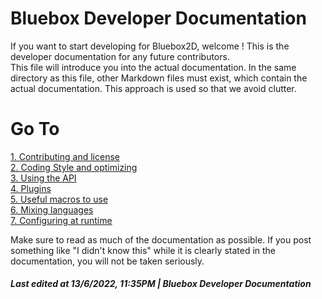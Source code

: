 # Bluebox Developer Documentation

If you want to start developing for Bluebox2D, welcome ! This is the developer documentation for any future contributors.\
This file will introduce you into the actual documentation. In the same directory as this file, other Markdown files must exist, which contain the actual documentation. This approach is used so that we avoid clutter.

# Go To
[1. Contributing and license](contributing_and_license.md)\
[2. Coding Style and optimizing](coding_style.md)\
[3. Using the API](using_the_api.md)\
[4. Plugins](plugins.md)\
[5. Useful macros to use](useful_macros.md)\
[6. Mixing languages](mixing_languages.md)\
[7. Configuring at runtime](configuring.md)

Make sure to read as much of the documentation as possible. If you post something like "I didn't know this" while it is clearly stated in the documentation, you will not be taken seriously.

*<h5> Last edited at 13/6/2022, 11:35PM | Bluebox Developer Documentation</h5>*
